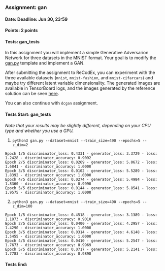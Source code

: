 ### Assignment: gan
#### Date: Deadline: Jun 30, 23:59
#### Points: 2 points
#### Tests: gan_tests

In this assignment you will implement a simple Generative Adversarion Network
for three datasets in the MNIST format. Your goal is to modify the
[gan.py](https://github.com/ufal/npfl114/tree/master/labs/13/gan.py)
template and implement a GAN.

After submitting the assignment to ReCodEx, you can experiment with the three
available datasets (`mnist`, `mnist-fashion`, and `mnist-cifarcars`) and
maybe try different latent variable dimensionality. The generated images are
available in TensorBoard logs, and the images generated by the reference
solution can be seen
[here](https://ufal.mff.cuni.cz/~straka/courses/npfl114/2223/demos/gan.html).

You can also continue with `dcgan` assignment.

#### Tests Start: gan_tests
_Note that your results may be slightly different, depending on your CPU type and whether you use a GPU._
1. `python3 gan.py --dataset=mnist --train_size=490 --epochs=5 --z_dim=2`
```
Epoch 1/5 discriminator_loss: 0.4331 - generator_loss: 3.3729 - loss: 1.2428 - discriminator_accuracy: 0.9092
Epoch 2/5 discriminator_loss: 0.0269 - generator_loss: 5.0672 - loss: 1.6841 - discriminator_accuracy: 1.0000
Epoch 3/5 discriminator_loss: 0.0102 - generator_loss: 5.5289 - loss: 1.8392 - discriminator_accuracy: 1.0000
Epoch 4/5 discriminator_loss: 0.0274 - generator_loss: 5.4984 - loss: 1.8360 - discriminator_accuracy: 0.9990
Epoch 5/5 discriminator_loss: 0.0144 - generator_loss: 5.8541 - loss: 1.9575 - discriminator_accuracy: 1.0000
```
2. `python3 gan.py --dataset=mnist --train_size=490 --epochs=5 --z_dim=100`
```
Epoch 1/5 discriminator_loss: 0.4518 - generator_loss: 3.1389 - loss: 1.1873 - discriminator_accuracy: 0.9010
Epoch 2/5 discriminator_loss: 0.0400 - generator_loss: 4.2957 - loss: 1.4290 - discriminator_accuracy: 1.0000
Epoch 3/5 discriminator_loss: 0.0314 - generator_loss: 4.6148 - loss: 1.5455 - discriminator_accuracy: 1.0000
Epoch 4/5 discriminator_loss: 0.0410 - generator_loss: 5.2547 - loss: 1.7673 - discriminator_accuracy: 0.9969
Epoch 5/5 discriminator_loss: 0.0717 - generator_loss: 5.2141 - loss: 1.7783 - discriminator_accuracy: 0.9898
```
#### Tests End:
